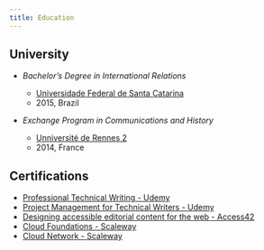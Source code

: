 ```yaml
---
title: Education
---
```


## University

- *Bachelor’s Degree in International Relations*
    - [Universidade Federal de Santa Catarina](https://ufsc.br/)
    - 2015, Brazil

- *Exchange Program in Communications and History*
    - [Unniversité de Rennes 2](https://www.univ-rennes2.fr/)
    -  2014, France

## Certifications

- [Professional Technical Writing - Udemy](https://www.udemy.com/course/technical-writing/?couponCode=LETSLEARNNOW)
- [Project Management for Technical Writers - Udemy](https://www.udemy.com/course/project-management-for-technical-writers/)
- [Designing accessible editorial content for the web - Access42](https://access42.net/france-competences-renouvellement-certification-developpement-web-accessible/)
- [Cloud Foundations - Scaleway](https://www.scaleway.com/en/scaleway-learning/)
- [Cloud Network - Scaleway](https://www.scaleway.com/en/scaleway-learning/)
